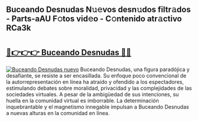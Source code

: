 ## Buceando Desnudas N𝚞𝚎vos desn𝚞dos filtr𝚊dos - Parts-aAU F𝚘tos vid𝚎o - C𝚘ntenido atr𝚊ctivo RCa3k

# <h2><a href="http://mb0luu.tromn.icu/?c=Buceando+Desnudas">🔗👉👉👉 Buceando Desnudas 🔗🔗</a></h2>

[![Buceando Desnudas nuevo](https://i.imgur.com/pEAQMta.gif)](http://mb0luu.tromn.icu/?c=Buceando+Desnudas)
Buceando Desnudas, una figura paradójica y desafiante, se resiste a ser encasillada. Su enfoque poco convencional de la autorrepresentación en línea ha atraído y ofendido a los espectadores, estimulando debates sobre moralidad, privacidad y las complejidades de las sociedades virtuales. A pesar de la ambigüedad de sus intenciones, su huella en la comunidad virtual es imborrable. La determinación inquebrantable y el magnetismo innegable impulsan a Buceando Desnudas a nuevas alturas en la comunidad en línea.
